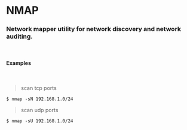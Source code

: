 
# NMAP

### Network mapper utility for network discovery and network auditing.

<br>

#### Examples

<br>

> scan tcp ports


    $ nmap -sN 192.168.1.0/24



> scan udp ports


    $ nmap -sU 192.168.1.0/24
